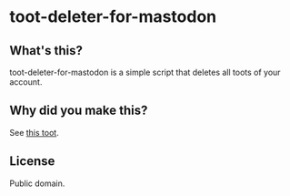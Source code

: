 # toot-deleter-for-mastodon
## What's this?
toot-deleter-for-mastodon is a simple script that deletes all toots of your account.

## Why did you make this?
See [this toot](https://mstdn.jp/@dsno/103588250974926776).

## License
Public domain.
